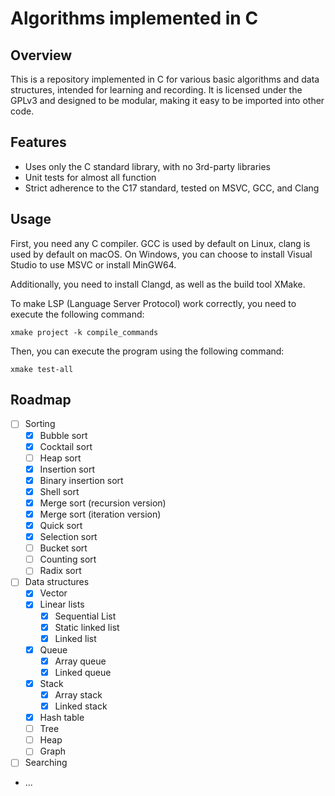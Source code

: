 # Algorithms implemented in C

## Overview
This is a repository implemented in C for various basic algorithms and data structures, intended for learning and recording. It is licensed under the GPLv3 and designed to be modular, making it easy to be imported into other code.

## Features
- Uses only the C standard library, with no 3rd-party libraries
- Unit tests for almost all function
- Strict adherence to the C17 standard, tested on MSVC, GCC, and Clang

## Usage
First, you need any C compiler. GCC is used by default on Linux, clang is used by default on macOS. On Windows, you can choose to install Visual Studio to use MSVC or install MinGW64.

Additionally, you need to install Clangd, as well as the build tool XMake.

To make LSP (Language Server Protocol) work correctly, you need to execute the following command:

```shell
xmake project -k compile_commands
```

Then, you can execute the program using the following command:

```shell
xmake test-all
```

## Roadmap
- [ ] Sorting
  - [x] Bubble sort
  - [x] Cocktail sort
  - [ ] Heap sort
  - [x] Insertion sort
  - [x] Binary insertion sort
  - [x] Shell sort
  - [x] Merge sort (recursion version)
  - [x] Merge sort (iteration version)
  - [x] Quick sort
  - [x] Selection sort
  - [ ] Bucket sort
  - [ ] Counting sort
  - [ ] Radix sort
- [ ] Data structures
  - [x] Vector
  - [x] Linear lists
    - [x] Sequential List
    - [x] Static linked list
    - [x] Linked list
  - [x] Queue
    - [x] Array queue
    - [x] Linked queue
  - [x] Stack
    - [x] Array stack
    - [x] Linked stack
  - [x] Hash table
  - [ ] Tree
  - [ ] Heap
  - [ ] Graph
- [ ] Searching
- ...
